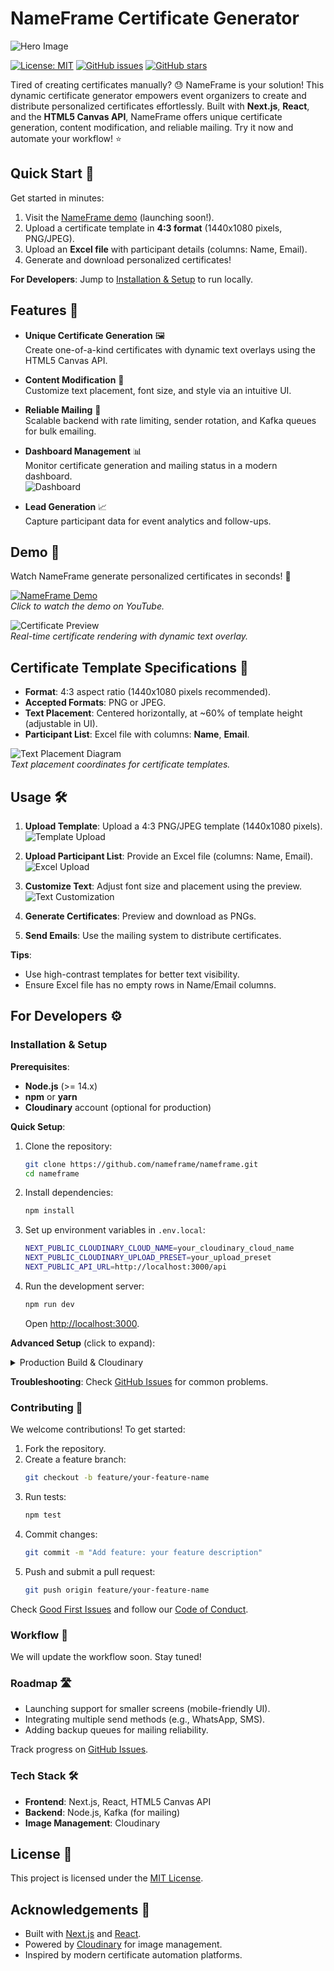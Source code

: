 # NameFrame Certificate Generator

![Hero Image](./public/Landing.png)

[![License: MIT](https://img.shields.io/badge/License-MIT-blue.svg)](LICENSE)
[![GitHub issues](https://img.shields.io/github/issues/nameframe/nameframe.svg)](https://github.com/nameframe/nameframe/issues)
[![GitHub stars](https://img.shields.io/github/stars/nameframe/nameframe.svg)](https://github.com/nameframe/nameframe)

Tired of creating certificates manually? 😓 NameFrame is your solution! This dynamic certificate generator empowers event organizers to create and distribute personalized certificates effortlessly. Built with **Next.js**, **React**, and the **HTML5 Canvas API**, NameFrame offers unique certificate generation, content modification, and reliable mailing. Try it now and automate your workflow! ⭐

## Quick Start 🚀

Get started in minutes:

1. Visit the [NameFrame demo](#) (launching soon!).
2. Upload a certificate template in **4:3 format** (1440x1080 pixels, PNG/JPEG).
3. Upload an **Excel file** with participant details (columns: Name, Email).
4. Generate and download personalized certificates!

**For Developers**: Jump to [Installation & Setup](#installation--setup) to run locally.

## Features 🎉

- **Unique Certificate Generation** 🖼️  
  Create one-of-a-kind certificates with dynamic text overlays using the HTML5 Canvas API.

- **Content Modification** 🎨  
  Customize text placement, font size, and style via an intuitive UI.

- **Reliable Mailing** 📨  
  Scalable backend with rate limiting, sender rotation, and Kafka queues for bulk emailing.

- **Dashboard Management** 📊  
  Monitor certificate generation and mailing status in a modern dashboard.  
  ![Dashboard](./public/dash.JPG)

- **Lead Generation** 📈  
  Capture participant data for event analytics and follow-ups.

## Demo 🎥

Watch NameFrame generate personalized certificates in seconds! 🚀  

[![NameFrame Demo](https://img.youtube.com/vi/placeholder/0.jpg)](https://youtube.com/watch?v=placeholder)  
*Click to watch the demo on YouTube.*  

![Certificate Preview](./public/ex4.JPG)  
*Real-time certificate rendering with dynamic text overlay.*

## Certificate Template Specifications 📄

- **Format**: 4:3 aspect ratio (1440x1080 pixels recommended).  
- **Accepted Formats**: PNG or JPEG.  
- **Text Placement**: Centered horizontally, at ~60% of template height (adjustable in UI).  
- **Participant List**: Excel file with columns: **Name**, **Email**.  

![Text Placement Diagram](./public/cordi.JPG)  
*Text placement coordinates for certificate templates.*

## Usage 🛠️

1. **Upload Template**: Upload a 4:3 PNG/JPEG template (1440x1080 pixels).  
   ![Template Upload](./public/1.png)

2. **Upload Participant List**: Provide an Excel file (columns: Name, Email).  
   ![Excel Upload](./public/parti.JPG)

3. **Customize Text**: Adjust font size and placement using the preview.  
   ![Text Customization](./public/screenshots/text-customization.png)

4. **Generate Certificates**: Preview and download as PNGs.  
5. **Send Emails**: Use the mailing system to distribute certificates.

**Tips**:  
- Use high-contrast templates for better text visibility.  
- Ensure Excel file has no empty rows in Name/Email columns.

## For Developers ⚙️

### Installation & Setup

**Prerequisites**:  
- **Node.js** (>= 14.x)  
- **npm** or **yarn**  
- **Cloudinary** account (optional for production)

**Quick Setup**:  

1. Clone the repository:  
   ```bash
   git clone https://github.com/nameframe/nameframe.git
   cd nameframe
   ```

2. Install dependencies:  
   ```bash
   npm install
   ```

3. Set up environment variables in `.env.local`:  
   ```bash
   NEXT_PUBLIC_CLOUDINARY_CLOUD_NAME=your_cloudinary_cloud_name
   NEXT_PUBLIC_CLOUDINARY_UPLOAD_PRESET=your_upload_preset
   NEXT_PUBLIC_API_URL=http://localhost:3000/api
   ```

4. Run the development server:  
   ```bash
   npm run dev
   ```

   Open [http://localhost:3000](http://localhost:3000).

**Advanced Setup** (click to expand):  
<details>
<summary>Production Build & Cloudinary</summary>

- Build for production:  
  ```bash
  npm run build
  npm run start
  ```

- Obtain Cloudinary credentials from [Cloudinary dashboard](https://cloudinary.com/).

</details>

**Troubleshooting**: Check [GitHub Issues](https://github.com/nameframe/nameframe/issues) for common problems.

### Contributing 🤝

We welcome contributions! To get started:  

1. Fork the repository.  
2. Create a feature branch:  
   ```bash
   git checkout -b feature/your-feature-name
   ```
3. Run tests:  
   ```bash
   npm test
   ```
4. Commit changes:  
   ```bash
   git commit -m "Add feature: your feature description"
   ```
5. Push and submit a pull request:  
   ```bash
   git push origin feature/your-feature-name
   ```

Check [Good First Issues](https://github.com/nameframe/nameframe/issues?q=is%3Aissue+is%3Aopen+label%3A%22good+first+issue%22) and follow our [Code of Conduct](CODE_OF_CONDUCT.md).

### Workflow 📝

We will update the workflow soon. Stay tuned!

### Roadmap 🛣️

- Launching support for smaller screens (mobile-friendly UI).  
- Integrating multiple send methods (e.g., WhatsApp, SMS).  
- Adding backup queues for mailing reliability.  

Track progress on [GitHub Issues](https://github.com/nameframe/nameframe/issues).

### Tech Stack 🛠️

- **Frontend**: Next.js, React, HTML5 Canvas API  
- **Backend**: Node.js, Kafka (for mailing)  
- **Image Management**: Cloudinary  

## License 📜

This project is licensed under the [MIT License](LICENSE).

## Acknowledgements 🙌

- Built with [Next.js](https://nextjs.org/) and [React](https://reactjs.org/).  
- Powered by [Cloudinary](https://cloudinary.com/) for image management.  
- Inspired by modern certificate automation platforms.
